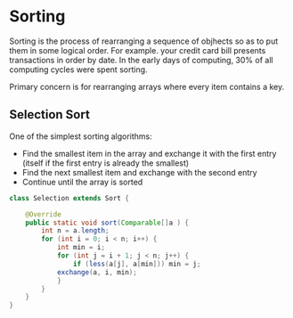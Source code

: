 # Sorting

Sorting is the process of rearranging a sequence of objhects so as to put them in some logical order. For example. your credit card bill presents transactions in order by date. In the early days of computing, 30% of all computing cycles were spent sorting.

Primary concern is for rearranging arrays where every item contains a key.

## Selection Sort

One of the simplest sorting algorithms:

- Find the smallest item in the array and exchange it with the first entry (itself if the first entry is already the smallest)
- Find the next smallest item and exchange with the second entry
- Continue until the array is sorted

```java
class Selection extends Sort {

    @Override
    public static void sort(Comparable[]a ) {
        int n = a.length;
        for (int i = 0; i < n; i++) {
            int min = i;
            for (int j = i + 1; j < n; j++) {
                if (less(a[j], a[min])) min = j;
            exchange(a, i, min);
            }
        }
    }
}
```
